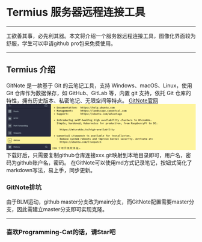 # Termius 服务器远程连接工具
***
工欲善其事，必先利其器。本文将介绍一个服务器远程连接工具，图像化界面较为舒服，学生可以申请github pro包来免费使用。
***
## Termius 介绍
GitNote 是一款基于 Git 的云笔记工具，支持 Windows、macOS、Linux，使用 Git 仓库作为数据保存，如 GitHub、GitLab 等，内置 git 支持，依托 Git 仓库的特性，拥有历史版本、私密笔记、无限空间等特点。
[GitNote官网](https://gitnoteapp.com/)
![](https://github.com/jinghehehe/pictures/blob/main/termius.png)
下载好后，只需要复制github仓库连接xxx.git映射到本地目录即可，用户名，密码为github账户名，密码。
在GitNote可以使用md方式记录笔记，按钮式简化了markdown写法，易上手，同步更新。
### GitNote排坑
由于BLM运动，github master分支改为main分支，而GitNote配置需要master分支，因此需建立master分支即可实现克隆。

***
### **喜欢Programming-Cat的话，请Star吧**

